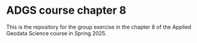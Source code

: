 # ADGS course chapter 8 

This is the repository for the group exercise in the chapter 8 of the Applied Geodata Science course in Spring 2025. 

